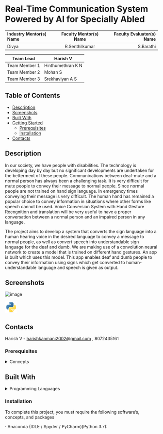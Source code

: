 
    
# Real-Time Communication System Powered by AI for Specially Abled



| Industry Mentor(s) Name | Faculty Mentor(s) Name  | Faculty Evaluator(s) Name |
| :---         |     :---:      |          ---: |
| Divya       |  R.Senthilkumar  | S.Barathi     |




| Team Lead| Harish V |
| ------------- | ------------- |
|  Team Member 1 | Hinthumethran K N  |
|  Team Member 2   | Mohan S  |
|  Team Member 3   | Srekhaviyan A S  |




## Table of Contents

- [Description](#description)
- [Screenshots](#screenshots)
- [Built With](#built-with)
- [Getting Started](#getting-started)
  - [Prerequisites](#prerequisites)
  - [Installation](#installation)
- [Contacts](#contacts)

## Description

In our society, we have people with disabilities. The technology is developing day by day but no significant developments are undertaken for the betterment of these people. Communications between deaf-mute and a normal person has always been a challenging task. It is very difficult for mute people to convey their message to normal people. Since normal people are not trained on hand sign language. In emergency times conveying their message is very difficult. The human hand has remained a popular choice to convey information in situations where other forms like speech cannot be used. Voice Conversion System with Hand Gesture Recognition and translation will be very useful to have a proper conversation between a normal person and an impaired person in any language.

The project aims to develop a system that converts the sign language into a human hearing voice in the desired language to convey a message to normal people, as well as convert speech into understandable sign language for the deaf and dumb. We are making use of a convolution neural network to create a model that is trained on different hand gestures. An app is built which uses this model. This app enables deaf and dumb people to convey their information using signs which get converted to human-understandable language and speech is given as output.



## Screenshots
![image](https://user-images.githubusercontent.com/112475771/196264565-7f2be9e4-40f9-4dbc-a9a4-acdfb67efed5.png)


<a href="https://www.python.org/"><img src="https://raw.githubusercontent.com/devicons/devicon/master/icons/python/python-original.svg" height="40px" width="40px" /></a>

## Contacts 

Harish V - harishkanmani2002@gmail.com , 8072435161


### Prerequisites
<details><summary>Concepts</summary>
<p>

#### Neural Network

NLP

Cloudant DB

Watson Assistant

Artificial Intelligence

</p>
</details>

## Built With

<details><summary>Programming Languages</summary>
<p>

#### Python

Jupyter Notebook

flask

</p>
</details>



### Installation

To complete this project, you must require the following software’s,  concepts, and packages

·        Anaconda (IDLE / Spyder / PyCharm)(Python 3.7):



